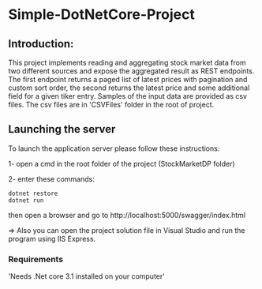 # Simple-DotNetCore-Project

## Introduction:

This project implements reading and aggregating stock market data from two different sources and expose the aggregated result as REST endpoints. The first endpoint returns a paged list of latest prices with pagination and custom sort order, the second returns the latest price and some additional field for a given tiker entry. Samples of the input data are provided as csv files. The csv files are in 'CSVFiles' folder in the root of project.


## Launching the server

To launch the application server please follow these instructions:

1- open a cmd in the root folder of the project (StockMarketDP folder)

2- enter these commands:

    dotnet restore
    dotnet run

then open a browser and go to http://localhost:5000/swagger/index.html

=> Also you can open the project solution file in Visual Studio and run the program using IIS Express.

### Requirements

'Needs .Net core 3.1 installed on your computer'
